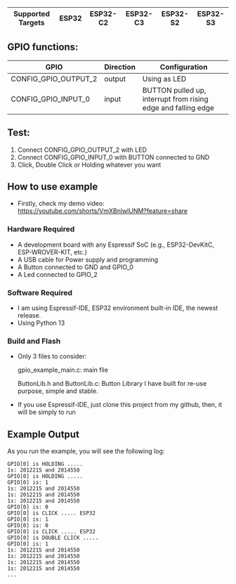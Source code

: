 | Supported Targets | ESP32 | ESP32-C2 | ESP32-C3 | ESP32-S2 | ESP32-S3 |
| ----------------- | ----- | -------- | -------- | -------- | -------- |

## GPIO functions:

| GPIO                         | Direction | Configuration                                                 |
| ---------------------------- | --------- | --------------------------------------------------------------|
| CONFIG_GPIO_OUTPUT_2         | output    | Using as LED                                                  |
| CONFIG_GPIO_INPUT_0          | input     | BUTTON pulled up, interrupt from rising edge and falling edge |

## Test:
 1. Connect CONFIG_GPIO_OUTPUT_2 with LED
 2. Connect CONFIG_GPIO_INPUT_0 with BUTTON connected to GND
 3. Click, Double Click or Holding whatever you want

## How to use example

* Firstly, check my demo video: https://youtube.com/shorts/VmXBnlwlUNM?feature=share


### Hardware Required

* A development board with any Espressif SoC (e.g., ESP32-DevKitC, ESP-WROVER-KIT, etc.)
* A USB cable for Power supply and programming
* A Button connected to GND and GPIO_0
* A Led connected to GPIO_2

### Software Required

* I am using Espressif-IDE, ESP32 environment built-in IDE, the newest release.
* Using Python 13 

### Build and Flash

* Only 3 files to consider: 
    
    gpio_example_main.c: main file

    ButtonLib.h and ButtonLib.c: Button Library I have built for re-use purpose, simple and stable.

* If you use Espressif-IDE, just clone this project from my github, then, it will be simply to run

## Example Output

As you run the example, you will see the following log:

```
GPIO[0] is HOLDING .....
1s: 2012215 and 2014550
GPIO[0] is HOLDING .....
GPIO[0] is: 1
1s: 2012215 and 2014550
1s: 2012215 and 2014550
1s: 2012215 and 2014550
GPIO[0] is: 0
GPIO[0] is CLICK ..... ESP32
GPIO[0] is: 1
GPIO[0] is: 0
GPIO[0] is CLICK ..... ESP32
GPIO[0] is DOUBLE CLICK .....
GPIO[0] is: 1
1s: 2012215 and 2014550
1s: 2012215 and 2014550
1s: 2012215 and 2014550
1s: 2012215 and 2014550
...
```

